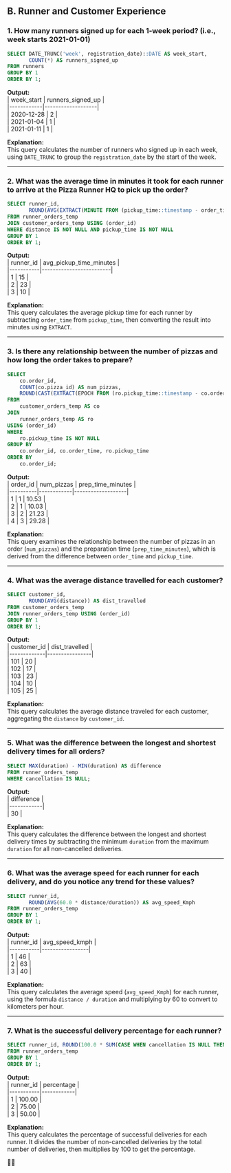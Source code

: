 ## B. Runner and Customer Experience

### 1. How many runners signed up for each 1-week period? (i.e., week starts 2021-01-01)
```sql
SELECT DATE_TRUNC('week', registration_date)::DATE AS week_start,
       COUNT(*) AS runners_signed_up
FROM runners
GROUP BY 1
ORDER BY 1;
```
**Output:**  
| week_start | runners_signed_up |  
|------------|-------------------|  
| 2020-12-28 | 2                 |  
| 2021-01-04 | 1                 |  
| 2021-01-11 | 1                 |  

**Explanation:**  
This query calculates the number of runners who signed up in each week, using `DATE_TRUNC` to group the `registration_date` by the start of the week.

---

### 2. What was the average time in minutes it took for each runner to arrive at the Pizza Runner HQ to pick up the order?
```sql
SELECT runner_id,
       ROUND(AVG(EXTRACT(MINUTE FROM (pickup_time::timestamp - order_time)))) AS avg_pickup_time_minutes
FROM runner_orders_temp 
JOIN customer_orders_temp USING (order_id)
WHERE distance IS NOT NULL AND pickup_time IS NOT NULL  
GROUP BY 1
ORDER BY 1;
```
**Output:**  
| runner_id | avg_pickup_time_minutes |  
|-----------|-------------------------|  
| 1         | 15                      |  
| 2         | 23                      |  
| 3         | 10                      |  

**Explanation:**  
This query calculates the average pickup time for each runner by subtracting `order_time` from `pickup_time`, then converting the result into minutes using `EXTRACT`.

---

### 3. Is there any relationship between the number of pizzas and how long the order takes to prepare?
```sql
SELECT 
    co.order_id,
    COUNT(co.pizza_id) AS num_pizzas,
    ROUND(CAST(EXTRACT(EPOCH FROM (ro.pickup_time::timestamp - co.order_time)) / 60 AS NUMERIC), 2) AS prep_time_minutes
FROM 
    customer_orders_temp AS co
JOIN 
    runner_orders_temp AS ro
USING (order_id)
WHERE 
    ro.pickup_time IS NOT NULL
GROUP BY 
    co.order_id, co.order_time, ro.pickup_time
ORDER BY 
    co.order_id;
```
**Output:**  
| order_id | num_pizzas | prep_time_minutes |  
|----------|------------|-------------------|  
| 1        | 1          | 10.53             |  
| 2        | 1          | 10.03             |  
| 3        | 2          | 21.23             |  
| 4        | 3          | 29.28             |  

**Explanation:**  
This query examines the relationship between the number of pizzas in an order (`num_pizzas`) and the preparation time (`prep_time_minutes`), which is derived from the difference between `order_time` and `pickup_time`.

---

### 4. What was the average distance travelled for each customer?
```sql
SELECT customer_id,
       ROUND(AVG(distance)) AS dist_travelled
FROM customer_orders_temp 
JOIN runner_orders_temp USING (order_id)
GROUP BY 1
ORDER BY 1;
```
**Output:**  
| customer_id | dist_travelled |  
|-------------|----------------|  
| 101         | 20             |  
| 102         | 17             |  
| 103         | 23             |  
| 104         | 10             |  
| 105         | 25             |  

**Explanation:**  
This query calculates the average distance traveled for each customer, aggregating the `distance` by `customer_id`.

---

### 5. What was the difference between the longest and shortest delivery times for all orders?
```sql
SELECT MAX(duration) - MIN(duration) AS difference
FROM runner_orders_temp
WHERE cancellation IS NULL;
```
**Output:**  
| difference |  
|------------|  
| 30         |  

**Explanation:**  
This query calculates the difference between the longest and shortest delivery times by subtracting the minimum `duration` from the maximum `duration` for all non-cancelled deliveries.

---

### 6. What was the average speed for each runner for each delivery, and do you notice any trend for these values?
```sql
SELECT runner_id,
       ROUND(AVG(60.0 * distance/duration)) AS avg_speed_Kmph
FROM runner_orders_temp
GROUP BY 1
ORDER BY 1; 
```
**Output:**  
| runner_id | avg_speed_kmph |  
|-----------|-----------------|  
| 1         | 46              |  
| 2         | 63              |  
| 3         | 40              |  

**Explanation:**  
This query calculates the average speed (`avg_speed_Kmph`) for each runner, using the formula `distance / duration` and multiplying by 60 to convert to kilometers per hour.

---

### 7. What is the successful delivery percentage for each runner?
```sql
SELECT runner_id, ROUND(100.0 * SUM(CASE WHEN cancellation IS NULL THEN 1 ELSE 0 END) / count(*), 2) AS percentage
FROM runner_orders_temp
GROUP BY 1
ORDER BY 1;
```
**Output:**  
| runner_id | percentage |  
|-----------|------------|  
| 1         | 100.00     |  
| 2         | 75.00      |  
| 3         | 50.00      |  

**Explanation:**  
This query calculates the percentage of successful deliveries for each runner. It divides the number of non-cancelled deliveries by the total number of deliveries, then multiplies by 100 to get the percentage.

🚚🍕
